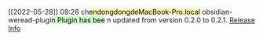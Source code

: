 [[2022-05-28]] 09:26 ch<mark style="background: #FFF3A3A6;">endongdongdeMacBook-Pro.local</mark> obsidian-weread-plugi<mark style="background: #BBFABBA6;">n Plugin has bee</mark> n updated from version 0.2.0 to 0.2.1. [Release Info](https://github.com/zhaohongxuan/obsidian-weread-plugin/releases/tag/0.2.1)

<mark style="background: #FFB86CA6;"></mark> 

